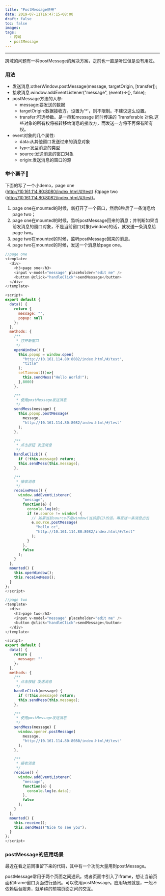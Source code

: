 ```yaml
---
title: "PostMessage使用"
date: 2019-07-11T16:47:15+08:00
draft: false
toc: false
images:
tags: 
  - 跨域
  - postMessage
---
```

----

跨域的问题有一种postMessage的解决方案，之前也一直是听过但是没有用过。

### 用法

- 发送消息:otherWindow.postMessage(message, targetOrigin, [transfer]);
- 接收消息:window.addEventListener("message", (event)=>{}, false);
- postMessage方法的入参:
  - message:要发送的数据
  - targetOrigin:数据接收方。设置为'*'，则不限制。不建议这么设置。
  - transfer:可选参数。是一串和message 同时传递的 Transferable 对象.这些对象的所有权将被转移给消息的接收方，而发送一方将不再保有所有权。
- event对象的几个属性:
  - data:从其他窗口发送过来的消息对象
  - type:发型消息的类型
  - source:发送消息的窗口对象
  - origin:发送消息的窗口的源

### 举个栗子🌰

下面的写了一个小demo，page one (http://10.161.114.80:8080/index.html/#/test) 和page two (http://10.161.114.80:8082/index.html/#/test)。

1. page one在mounted的时候，新打开了一个窗口，然后8秒后了一条消息给page two；
2. page one在mounted的时候，监听postMessage回来的消息；并判断如果当前发消息的窗口对象，不是当前窗口对象(window)的话，就发送一条消息给page two。
3. page two在mounted的时候，监听postMessage回来的消息。
4. page two在mounted的时候，发送一个消息给page one。



``` js
//page one
<template>
  <div>
    <h3>page one</h3>
    <input v-model="message" placeholder="edit me" />
    <button @click="handleClick">sendMessage</button>
  </div>
</template>

<script>
export default {
  data() {
    return {
      message: "",
      popup: null
    };
  },
  methods: {
    /**
     * 打开新窗口
     */
    openWindow() {
      this.popup = window.open(
        "http://10.161.114.80:8082/index.html/#/test",
        "title"
      );
      setTimeout(()=>{
        this.sendMess("Hello World!");
      },8000)
    },

    /**
     * 使用postMessage发送消息
     */
    sendMess(message) {
      this.popup.postMessage(
        message,
        "http://10.161.114.80:8082/index.html/#/test"
      );
    },

    /**
     * 点击按钮 发送消息
     */
    handleClick() {
      if (!this.message) return;
      this.sendMess(this.message);
    },

    /**
     * 接收消息
     */
    receiveMess() {
      window.addEventListener(
        "message",
        function(e) {
          console.log(e);
          if (e.source != window) {
            // 如果当前source不是window(当前窗口)的话，再发送一条消息出去
            e.source.postMessage(
              "hello cc",
              "http://10.161.114.80:8082/index.html/#/test"
            );
          }
        },
        false
      );
    }
  },
  mounted() {
    this.openWindow();
    this.receiveMess();
  }
};
</script>

//page two 
<template>
  <div>
    <h3>page two</h3>
    <input v-model="message" placeholder="edit me" />
    <button @click="handleClick">sendMessage</button>
  </div>
</template>

<script>
export default {
  data() {
    return {
      message: ""
    };
  },
  methods: {
    /**
     * 点击按钮 发送消息
     */
    handleClick(message) {
      if (!this.message) return;
      this.sendMess(this.message);
    },

    /**
     * 使用postMessage发送消息
     */
    sendMess(message) {
      window.opener.postMessage(
        message,
        "http://10.161.114.80:8080/index.html/#/test"
      );
    },

    /**
     * 接收消息
     */
    receive() {
      window.addEventListener(
        "message",
        function(e) {
          console.log(e.data);
        },
        false
      );
    }
  },
  mounted() {
    this.receive();
    this.sendMess("Nice to see you");
  }
};
</script>
```

### postMessage的应用场景

最近在看之前同事留下来的代码，其中有一个功能大量用到postMessage。

postMessage常用于两个页面之间通讯。或者页面中引入了iframe，想让当前页面和iframe窗口页面进行通讯。可以使用postMessage。应用场景就是，一般不依赖后台服务，就单纯的前端页面之间的交互。